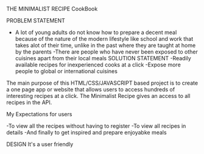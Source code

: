THE MINIMALIST RECIPE CookBook


PROBLEM STATEMENT
  - A lot of young adults do not know how to prepare a decent meal because of the   nature of the modern lifestyle like school and work that takes alot of their time, unlike in the past where they are taught at home by the parents
  -There are people who have never been exposed to other cuisines apart from their local meals
SOLUTION STATEMENT
-Readily available recipes for inexperienced cooks at a click
-Expose more people to global or international cuisines

The main purpose of this HTML/CSS/JAVASCRIPT based project is to create a one page app or website that allows users to access hundreds of interesting recipes at a click.
The Minimalist Recipe gives an access to all recipes in the API.

My Expectations for users

-To view all the recipes without having to register
-To view all recipes in details
-And finally to get inspired and prepare enjoyabke meals

DESIGN
It's a user friendly 